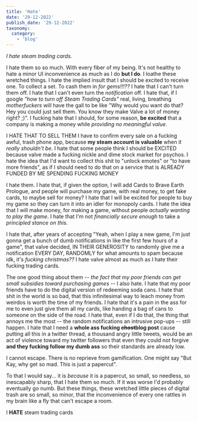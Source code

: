 ```yaml
---
title: 'Hate'
date: '29-12-2022'
publish_date: '29-12-2022'
taxonomy:
  category:
    - 'blog'
---
```


*I hate steam trading cards.*

I hate them so so much. With every fiber of my being. It's not healthy to hate a minor UI inconvenience as much as I do **but I do**. I loathe these wretched things. I hate the implied insult that I should be excited to receive one. To collect a set. To cash them in *for gems!!!??* I hate that I can't turn them off. I hate that I can't even turn the *notification* off. I hate that, if I google *"how to turn off Steam Trading Cards"* real, living, breathing *motherfuckers* will have the gall to be like "Why would you want do that? Hey you could just sell them. You know they make Valve a lot of money right? ;)". I fucking hate that I should, for some reason, **be excited** that a company is making a money while *providing no meaningful value*.

I HATE THAT TO SELL THEM I have to confirm every sale on a fucking awful, trash phone app, because **my steam account is valuable** when it *really shouldn't be*. I hate that some people think I should be EXCITED because valve made a fucking nickle and dime stock market for psychos. I hate the idea that I'd want to collect this shit to "unlock emotes" or "to have more friends", as if I should need to do that on a service that is ALREADY FUNDED BY ME SPENDING FUCKING MONEY

I hate them. I hate that, if given the option, I will add Cards to Brave Earth Prologue, and people will purchase my game, with real money, to get fake cards, to maybe sell for money? I hate that I will be excited for people to buy my game so they can turn it into an idler for monopoly cards. I hate the idea that I will make money, for making a game, without people *actually wanting to play the game*. I hate that I'm not *financially secure enough* to take a *principled stance on this*.

I hate that, after years of accepting "Yeah, when I play a new game, I'm just gonna get a bunch of dumb notifications in like the first few hours of a game", that valve decided, IN THEIR GENEROSITY to randomly give me a notification EVERY DAY, RANDOMLY for what amounts to spam because idk, it's *fucking christmas??* I hate valve almost as much as I hate their fucking trading cards.

The one good thing about them -- *the fact that my poor friends can get small subsidies toward purchasing games* -- I also hate. I hate that my poor friends have to do the digital version of redeeming soda cans. I hate that shit in the world is so bad, that this infinitesimal way to leach money from weirdos is worth the time of my friends. I hate that it's a pain in the ass for me to even just give them all my cards, like handing a bag of cans to someone on the side of the road. I hate that, even if I do that, the thing that annoys me the most -- the random notifications an intrusive pop-ups --  still happen. I hate that I need a **whole ass fucking ~~chost~~blog post** cause putting all this in a twitter thread, a thousand angry little tweets, would be an act of violence toward my twitter followers that even they could not forgive **and they fucking follow my dumb ass** so their standards are already low.

I cannot escape. There is no reprieve from gamification. One might say "But Kay, why get so mad. This is just a papercut".

To that I would say... it is *because* it is a papercut, so small, so needless, so inescapably sharp, that I hate them so much. If it was worse I'd probably eventually go numb. But these things, these wretched little pieces of digital trash are so small, so minor, that the inconvenience of every one rattles in my brain like a fly that can't escape a room.

I **HATE** steam trading cards